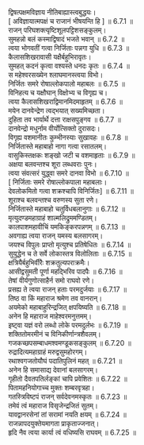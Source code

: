 

  
द्विषत्पक्षमविज्ञाय नीतिबाह्यास्त्वबुद्धयः।  
[ अविज्ञायात्मपक्षं च राजानं भीषयन्ति हि ] ॥ 6.7.1 ॥   
राजन् परिघशक्त्यृष्टिशूलपट्टिशसङ्कुलम्।  
सुमहन्नो बलं कस्माद्विषादं भजते भवान् ॥ 6.7.2 ॥   
त्वया भोगवतीं गत्वा निर्जिताः पन्नगा युधि ॥ 6.7.3 ॥   
कैलासशिखरावासी यक्षैर्बहुभिरावृतः।  
सुमहत् कदनं कृत्वा वश्यस्ते धनदः कृतः ॥ 6.7.4 ॥   
स महेश्वरसख्येन श्लाघमानस्त्वया विभो।  
निर्जितः समरे रोषाल्लोकपालो महाबलः ॥ 6.7.5 ॥   
विनिहत्य च यक्षौघान् विक्षोभ्य च विगृह्य च।  
त्वया कैलासशिखराद्विमानमिदमाहृतम् ॥ 6.7.6 ॥   
मयेन दानवेन्द्रेण त्वद्भयात् सख्यमिच्छता।  
दुहिता तव भार्यार्थे दत्ता राक्षसपुङ्गव ॥ 6.7.7 ॥   
दानवेन्द्रो मधुर्नाम वीर्योत्सिक्तो दुरासदः।  
विगृह्य वशमानीतः कुम्भीनस्याः सुखावहः ॥ 6.7.8 ॥   
निर्जितास्ते महाबाहो नागा गत्वा रसातलम्।  
वासुकिस्तक्षकः शङ्खो जटी च वशमाहृताः ॥ 6.7.9 ॥   
अक्षया बलवन्तश्च शूरा लब्धवराः पुनः।  
त्वया संवत्सरं युद्ध्वा समरे दानवा विभो ॥ 6.7.10 ॥   
[ निर्जिताः समरे रोषाल्लोकपाला महाबलाः।  
देवलोकमितो गत्वा शक्रश्चापि विनिर्जितः] ॥ 6.7.11 ॥   
शूराश्च बलवन्तश्च वरुणस्य सुता रणे।  
निर्जितास्ते महाबाहो चतुर्विधबलानुगाः ॥ 6.7.12 ॥   
मृत्युदण्डमहाग्राहं शाल्मलिद्रुममण्डितम्।  
कालपाशमहावीचिं यमकिङ्करपन्नगम् ॥ 6.7.13 ॥   
अवगाह्य त्वया राजन् यमस्य बलसागरम्।  
जयश्च विपुलः प्राप्तो मृत्युश्च प्रतिषेधितः ॥ 6.7.14 ॥   
सुयुद्धेन च ते सर्वे लोकास्तत्र विलोलिताः ॥ 6.7.15 ॥   
क्षत्रियैर्बहुभिर्वीरैः शक्रतुल्यपराक्रमैः।  
आसीद्वसुमती पूर्णा महद्भिरिव पादपैः ॥ 6.7.16 ॥   
तेषां वीर्यगुणोत्साहैर्न समो राघवो रणे।  
प्रसह्य ते त्वया राजन् हताः परमदुर्जयाः ॥ 6.7.17 ॥   
तिष्ठ वा किं महाराज श्रमेण तव वानरान्।  
अयमेको महाबाहुरिन्द्रजित् क्षपयिष्यति ॥ 6.7.18 ॥   
अनेन हि महाराज माहेश्वरमनुत्तमम्।  
इष्ट्वा यज्ञं वरो लब्धो लोके परमदुर्लभः ॥ 6.7.19 ॥   
शक्तितोमरमीनं च विनिकीर्णान्त्रशैवलम्।  
गजकच्छपसम्बाधमश्वमण्डूकसङ्कुलम् ॥ 6.7.20 ॥   
रुद्रादित्यमहाग्राहं मरुद्वसुमहोरगम्।  
रथाश्वगजतोयौघं पदातिपुलिनं महत् ॥ 6.7.21 ॥   
अनेन हि समासाद्य देवानां बलसागरम्।  
गृहीतो दैवतपतिर्लङ्कां चापि प्रवेशितः ॥ 6.7.22 ॥   
पितामहनियोगाच्च मुक्तः शम्बरवृत्रहा।  
गतस्त्रिविष्टपं राजन् सर्वदेवनमस्कृतः ॥ 6.7.23 ॥   
तमेवं त्वं महाराज विसृजेन्द्रजितं सुतम्।  
यावद्वानरसेनां तां सरामां नयति क्षयम् ॥ 6.7.24 ॥   
राजन्नापदयुक्तेयमागता प्राकृताज्जनात्।  
हृदि नैव त्वया कार्या त्वं वधिष्यसि राघवम् ॥ 6.7.25 ॥   
